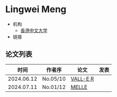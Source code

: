 # Lingwei Meng

- 机构
  - [香港中文大学](../Institutions/CUHK_香港中文大学.md)
- 链接

## 论文列表

| 时间 | 作者序 | 论文 | 发表 |
|:-:|:-:|---|---|
| 2024.06.12 | No.05/10 | [VALL-E R](../Models/Speech_LLM/2024.06.12_VALL-E_R.md) |
| 2024.07.11 | No.01/12 | [MELLE](../Models/Speech_LLM/2024.07.11_MELLE.md) |
